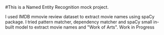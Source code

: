 #This is a Named Entity Recognition mock project.

I used IMDB mmovie review dataset to extract movie names using spaCy package.
I tried pattern matcher, dependency matcher and spaCy small in-built model to extract movie names and "Work of Arts".
Work in Progress

